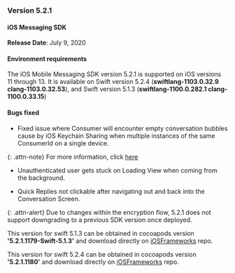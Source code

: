 ### Version 5.2.1
#### iOS Messaging SDK
**Release Date**: July 9, 2020

#### Environment requirements

The iOS Mobile Messaging SDK version 5.2.1 is supported on iOS versions 11 through 13. It is available on Swift version 5.2.4 (**swiftlang-1103.0.32.9 clang-1103.0.32.53**), and Swift version 5.1.3 (**swiftlang-1100.0.282.1 clang-1100.0.33.15**)

#### Bugs fixed

* Fixed issue where Consumer will encounter empty conversation bubbles cause by iOS Keychain Sharing when multiple instances of the same ConsumerId on a single device.

{: .attn-note}
For more information, click [here](mobile-app-messaging-sdk-for-ios-resources-faq.html#when-opening-the-conversation-screen-i-will-encounter-empty-message-bubbles)

* Unauthenticated user gets stuck on Loading View when coming from the background.

* Quick Replies not clickable after navigating out and back into the Conversation Screen.

{: .attn-alert}
Due to changes within the encryption flow, 5.2.1 does not support downgrading to a previous SDK version once deployed.

This version for swift 5.1.3 can be obtained in cocoapods version **'5.2.1.1179-Swift-5.1.3'**  and download directly on [iOSFrameworks](https://github.com/LivePersonInc/iOSFrameworks/tree/5.2.1.1179-Swift-5.1.3) repo.

This version for swift 5.2.4 can be obtained in cocoapods version **'5.2.1.1180'**  and download directly on [iOSFrameworks](https://github.com/LivePersonInc/iOSFrameworks/tree/5.2.1.1180) repo.